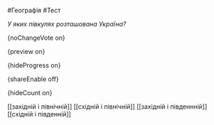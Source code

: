 #Географія #Тест

*У яких півкулях розташована Україна?*

{noChangeVote on}

{preview on}

{hideProgress on}

{shareEnable off}

{hideCount on}

[[західній і північній]]
[[східній і північній]]
[[західній і південнній]]
[[східній і південній]]
